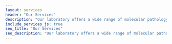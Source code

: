 ```yaml
---
layout: services
header: "Our Services"
description: "Our laboratory offers a wide range of molecular pathology tests for infectious diseases, genetic diseases, hematologic neoplasms and solid tumors with fast turnaround time. A full range of anatomic pathology services is also offered through our affiliated laboratory, Surgical Pathologists of Dallas."
include_services_js: true
seo_title: "Our Services"
seo_description: "Our laboratory offers a wide range of molecular pathology tests for infectious diseases, genetic diseases, hematologic neoplasms and solid tumors with fast turnaround time. A full range of anatomic pathology services is also offered through our affiliated laboratory, Surgical Pathologists of Dallas."
---
```

